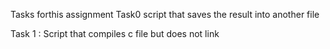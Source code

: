 Tasks forthis assignment
Task0 script that saves the result into another file

Task 1 : Script that compiles c file but does not link
